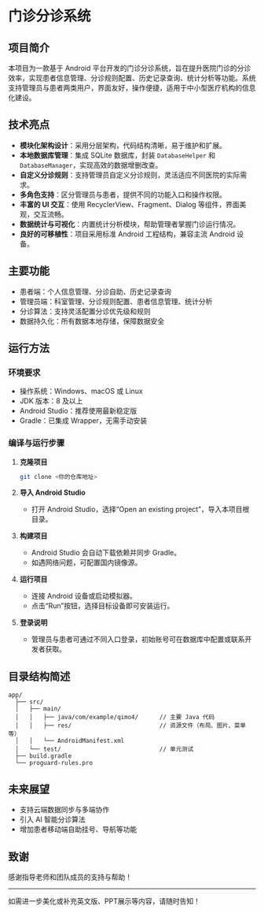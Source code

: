 # 门诊分诊系统

## 项目简介

本项目为一款基于 Android 平台开发的门诊分诊系统，旨在提升医院门诊的分诊效率，实现患者信息管理、分诊规则配置、历史记录查询、统计分析等功能。系统支持管理员与患者两类用户，界面友好，操作便捷，适用于中小型医疗机构的信息化建设。

## 技术亮点

- **模块化架构设计**：采用分层架构，代码结构清晰，易于维护和扩展。
- **本地数据库管理**：集成 SQLite 数据库，封装 `DatabaseHelper` 和 `DatabaseManager`，实现高效的数据增删改查。
- **自定义分诊规则**：支持管理员自定义分诊规则，灵活适应不同医院的实际需求。
- **多角色支持**：区分管理员与患者，提供不同的功能入口和操作权限。
- **丰富的 UI 交互**：使用 RecyclerView、Fragment、Dialog 等组件，界面美观，交互流畅。
- **数据统计与可视化**：内置统计分析模块，帮助管理者掌握门诊运行情况。
- **良好的可移植性**：项目采用标准 Android 工程结构，兼容主流 Android 设备。

## 主要功能

- 患者端：个人信息管理、分诊自助、历史记录查询
- 管理员端：科室管理、分诊规则配置、患者信息管理、统计分析
- 分诊算法：支持灵活配置分诊优先级和规则
- 数据持久化：所有数据本地存储，保障数据安全

## 运行方法

### 环境要求

- 操作系统：Windows、macOS 或 Linux
- JDK 版本：8 及以上
- Android Studio：推荐使用最新稳定版
- Gradle：已集成 Wrapper，无需手动安装

### 编译与运行步骤

1. **克隆项目**
   ```bash
   git clone <你的仓库地址>
   ```

2. **导入 Android Studio**
   - 打开 Android Studio，选择“Open an existing project”，导入本项目根目录。

3. **构建项目**
   - Android Studio 会自动下载依赖并同步 Gradle。
   - 如遇网络问题，可配置国内镜像源。

4. **运行项目**
   - 连接 Android 设备或启动模拟器。
   - 点击“Run”按钮，选择目标设备即可安装运行。

5. **登录说明**
   - 管理员与患者可通过不同入口登录，初始账号可在数据库中配置或联系开发者获取。

## 目录结构简述

```
app/
  ├── src/
  │   ├── main/
  │   │   ├── java/com/example/qimo4/      // 主要 Java 代码
  │   │   ├── res/                         // 资源文件（布局、图片、菜单等）
  │   │   └── AndroidManifest.xml
  │   └── test/                            // 单元测试
  ├── build.gradle
  └── proguard-rules.pro
```

## 未来展望

- 支持云端数据同步与多端协作
- 引入 AI 智能分诊算法
- 增加患者移动端自助挂号、导航等功能

## 致谢

感谢指导老师和团队成员的支持与帮助！

---

如需进一步美化或补充英文版、PPT展示等内容，请随时告知！
